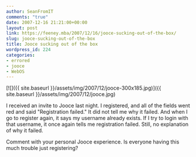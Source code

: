 ```yaml
---
author: SeanFromIT
comments: "true"
date: 2007-12-16 21:21:00+00:00
layout: post
link: https://feeney.mba/2007/12/16/jooce-sucking-out-of-the-box/
slug: jooce-sucking-out-of-the-box
title: Jooce sucking out of the box
wordpress_id: 224
categories:
- errored
- jooce
- WebOS
---
```


[![]({{ site.baseurl }}/assets/img/2007/12/jooce-300x185.jpg)]({{ site.baseurl }}/assets/img/2007/12/jooce.jpg)  
  
I received an invite to Jooce last night. I registered, and all of the fields went red and said "Registration failed." It did not tell me why it failed. And when I go to register again, it says my username already exists. If I try to login with that username, it once again tells me registration failed. Still, no explanation of why it failed.  
  
Comment with your personal Jooce experience. Is everyone having this much trouble just registering?
